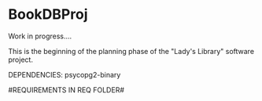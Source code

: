 # BookDBProj
Work in progress....

This is the beginning of the planning phase of the "Lady's Library" software project.

DEPENDENCIES:
    psycopg2-binary

#REQUIREMENTS IN REQ FOLDER#